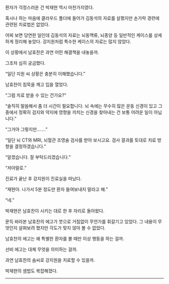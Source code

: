 환자가 걱정스러운 건 박재현 역시 마찬가지였다.

혹시나 하는 마음에 클라우드 폴더에 들어가 김동석의 자료를 살폈지만 손가락 경련에 관련된 치료법은 없었다.

어찌 보면 당연한 일인데 김동석의 자료는 뇌동맥류, 뇌종양 등 일반적인 케이스를 상세하게 정리해 놓았다. 강지원처럼 특수한 케이스의 자료는 많지 않았다.

이 상황에서 남효찬은 과연 어떤 해결책을 내놓을까.

그조차 심히 궁금했다.

“일단 지원 씨 상황은 충분히 이해했습니다.”

남효찬이 침묵을 깨고 입을 열었다.

“그럼 치료 받을 수 있는 건가요?”

“솔직히 말씀해서 좀 더 시간이 필요합니다. 뇌 속에는 무수히 많은 운동 신경이 있고 그중에서 정확히 검지와 약지에 영향을 끼치는 신경을 찾아내는 건 보통 어려운 일이 아닙니다.”

“그거야 그렇지만…….”

“일단 뇌 CT와 MRI, 뇌혈관 조영술 검사를 받아 보시고요. 검사 결과를 토대로 치료 방향을 결정하겠습니다.”

“알겠습니다. 잘 부탁드리겠습니다.”

“저야말로.”

진료가 끝난 후 강지원이 진료실을 떠났다.

“재현아. 나가서 5분 정도만 환자 들여보내지 말라고 해.”

“네.”

박재현은 남효찬이 시키는 대로 한 후 자리로 돌아왔다.

문득 바라본 남효찬의 에고가 붓으로 거침없이 무언가를 휘갈기고 있었다. 그 내용이 무엇인지 살펴보려 했지만 각도가 맞지 않아 볼 수 없었다.

남효찬의 에고는 왜 특별한 환자를 볼 때만 이상 행동을 하는 걸까.

선비 에고는 대체 무엇을 의미하는 걸까.

과연 남효찬의 솜씨로 강지원을 치료할 수 있을까.

박재현의 셈법도 복잡해졌다.

* * *